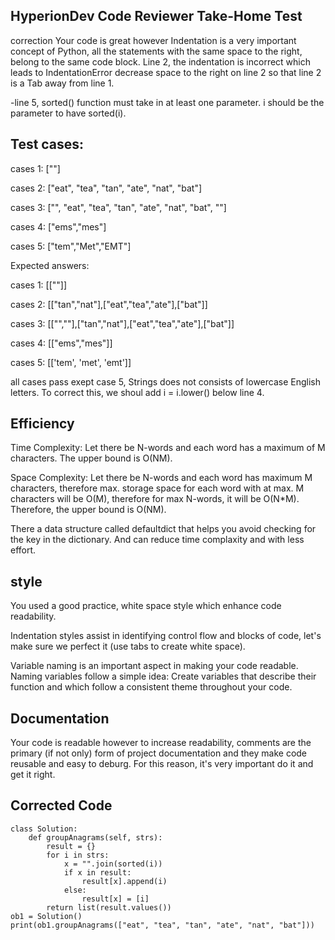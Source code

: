 HyperionDev Code Reviewer Take-Home Test
---
correction
Your code is great however
Indentation is a very important concept of Python, all the statements with the same space to the right, 
 belong to the same code block. 
 Line 2, the indentation is incorrect which leads to IndentationError
 decrease space to the right on line 2 so that line 2 is a Tab away from line 1.
    
-line 5, sorted() function must take in at least one parameter.
    i should be the parameter to have sorted(i).

Test cases:
---
cases 1: [""]

cases 2: ["eat", "tea", "tan", "ate", "nat", "bat"]

cases 3: ["", "eat", "tea", "tan", "ate", "nat", "bat", ""]

cases 4: ["ems","mes"]

cases 5: ["tem","Met","EMT"]

Expected answers:

cases 1: [[""]]

cases 2: [["tan","nat"],["eat","tea","ate"],["bat"]]

cases 3: [["",""],["tan","nat"],["eat","tea","ate"],["bat"]]

cases 4: [["ems","mes"]]

cases 5: [['tem', 'met', 'emt']]

all cases pass exept case 5, Strings does not consists of lowercase English letters.
To correct this, we shoul add i = i.lower() below line 4.   


Efficiency
---

Time Complexity: Let there be N-words and each word has a maximum of M characters. The upper bound is O(NM).

Space Complexity: Let there be N-words and each word has maximum M characters, therefore max. storage space 
for each word with at max. M characters will be O(M), therefore for max N-words, it will be O(N*M). Therefore,
the upper bound is O(NM).

There a data structure called defaultdict that helps you avoid checking for the key in the dictionary.
 And can reduce time complaxity and with less effort.

style
---
You used a good practice, white space style which enhance code readability.
 
Indentation styles assist in identifying control flow and blocks of code, let's make sure we perfect it 
  (use tabs to create white space).
  
Variable naming is an important aspect in making your code readable. Naming variables follow a simple 
  idea: Create variables that describe their function and which follow a consistent theme throughout your code. 

Documentation
---
Your code is readable however to increase readability, comments are the primary (if not only)
form of project documentation and they make code reusable and easy to deburg. 
For this reason, it's very important do it and get it right.
 
 Corrected Code
 ---
```
class Solution:
    def groupAnagrams(self, strs):
		result = {}
		for i in strs:
			x = "".join(sorted(i))
			if x in result:
				result[x].append(i)
			else:
				result[x] = [i]
        return list(result.values())
ob1 = Solution()
print(ob1.groupAnagrams(["eat", "tea", "tan", "ate", "nat", "bat"]))
```
